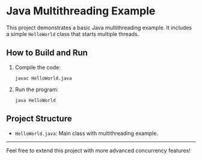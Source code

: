 # Java Multithreading Example

This project demonstrates a basic Java multithreading example. It includes a simple `HelloWorld` class that starts multiple threads.

## How to Build and Run

1. Compile the code:
   ```
   javac HelloWorld.java
   ```
2. Run the program:
   ```
   java HelloWorld
   ```

## Project Structure
- `HelloWorld.java`: Main class with multithreading example.

---

Feel free to extend this project with more advanced concurrency features!
